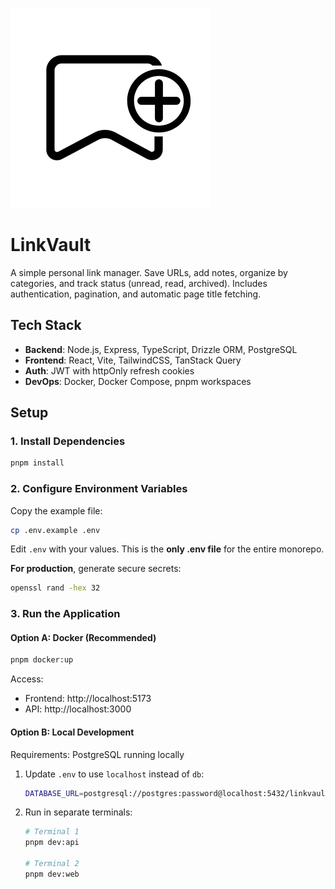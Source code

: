 ![linkvault Logo](./assets/linkvault.png)
# LinkVault

A simple personal link manager. Save URLs, add notes, organize by categories, and track status (unread, read, archived). Includes authentication, pagination, and automatic page title fetching.

## Tech Stack

- **Backend**: Node.js, Express, TypeScript, Drizzle ORM, PostgreSQL
- **Frontend**: React, Vite, TailwindCSS, TanStack Query
- **Auth**: JWT with httpOnly refresh cookies
- **DevOps**: Docker, Docker Compose, pnpm workspaces

## Setup

### 1. Install Dependencies

```bash
pnpm install
```

### 2. Configure Environment Variables

Copy the example file:

```bash
cp .env.example .env
```

Edit `.env` with your values. This is the **only .env file** for the entire monorepo.

**For production**, generate secure secrets:
```bash
openssl rand -hex 32
```

### 3. Run the Application

#### Option A: Docker (Recommended)

```bash
pnpm docker:up
```

Access:
- Frontend: http://localhost:5173
- API: http://localhost:3000


#### Option B: Local Development

Requirements: PostgreSQL running locally

1. Update `.env` to use `localhost` instead of `db`:
   ```bash
   DATABASE_URL=postgresql://postgres:password@localhost:5432/linkvaultdb
   ```

2. Run in separate terminals:
   ```bash
   # Terminal 1
   pnpm dev:api

   # Terminal 2
   pnpm dev:web
   ```
